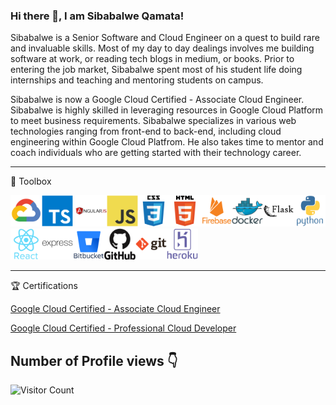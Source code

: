 ### Hi there 👋, I am Sibabalwe Qamata!

Sibabalwe is a Senior Software and Cloud Engineer on a quest to build rare and invaluable skills. Most of my day to day dealings involves me building software at work, or reading tech blogs in medium, or books. Prior to entering the job market, Sibabalwe spent most of his student life doing internships and teaching and mentoring students on campus.

Sibabalwe is now a Google Cloud Certified - Associate Cloud Engineer. Sibabalwe is highly skilled in leveraging resources in Google Cloud Platform to meet business requirements. Sibabalwe specializes in various web technologies ranging from front-end to back-end, including cloud engineering within Google Cloud Platfrom. He also takes time to mentor and coach individuals who are getting started with their technology career.

---
🧰 Toolbox

<img src="https://github.com/devicons/devicon/blob/master/icons/googlecloud/googlecloud-original.svg" alt="GCP" width="50" height="50" /><img src="https://github.com/devicons/devicon/blob/master/icons/typescript/typescript-original.svg" alt="Typescript" width="50" height="50" /> <img src="https://github.com/devicons/devicon/blob/master/icons/angularjs/angularjs-original-wordmark.svg" alt="AngularJS" width="50" height="50" /><img src="https://github.com/devicons/devicon/blob/master/icons/javascript/javascript-original.svg" alt="Javascript" width="50" height="50" /><img src="https://github.com/devicons/devicon/blob/master/icons/css3/css3-original-wordmark.svg" alt="CSS3" width="50" height="50" /><img src="https://github.com/devicons/devicon/blob/master/icons/html5/html5-original-wordmark.svg" alt="HTML5" width="50" height="50" /><img src="https://github.com/devicons/devicon/blob/master/icons/firebase/firebase-plain-wordmark.svg" alt="Firebase" width="50" height="50" /><img src="https://github.com/devicons/devicon/blob/master/icons/docker/docker-original-wordmark.svg" alt="Docker" width="50" height="50" /><img src="https://github.com/devicons/devicon/blob/master/icons/flask/flask-original-wordmark.svg" alt="Flask" width="50" height="50" /><img src="https://github.com/devicons/devicon/blob/master/icons/python/python-original-wordmark.svg" alt="Python" width="50" height="50" /><img src="https://github.com/devicons/devicon/blob/master/icons/react/react-original-wordmark.svg" alt="React" width="50" height="50" /><img src="https://github.com/devicons/devicon/blob/master/icons/express/express-original-wordmark.svg" alt="Express" width="50" height="50" /><img src="https://github.com/devicons/devicon/blob/master/icons/bitbucket/bitbucket-original-wordmark.svg" alt="Bitbucket" width="50" height="50" /><img src="https://github.com/devicons/devicon/blob/master/icons/github/github-original-wordmark.svg" alt="Github" width="50" height="50" /><img src="https://github.com/devicons/devicon/blob/master/icons/git/git-original-wordmark.svg" alt="Git" width="50" height="50" /><img src="https://github.com/devicons/devicon/blob/master/icons/heroku/heroku-original-wordmark.svg" alt="Heroku" width="50" height="50">


---
🏆 Certifications

[Google Cloud Certified - Associate Cloud Engineer](https://www.credential.net/9838aff3-edc1-4cfc-9a72-69fd205411e4?key=51acb856acf5ae6b6d4a9f31ab1dcf64b76713e4f51b85cb432dcddc9a7fb835)

[Google Cloud Certified - Professional Cloud Developer](https://www.credential.net/5ac28131-a69c-4b28-9424-ac890fc65f69?key=38954d09442a85108361927d5adafa175f462ad3917c93ae53040ad0f8a9e421)

Number of Profile views 👇
---------------------------------------
![Visitor Count](https://profile-counter.glitch.me/{sibabalwe-qamata}/count.svg)
